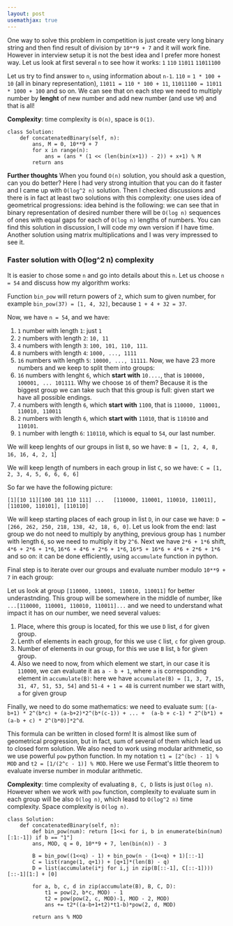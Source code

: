 ```yaml
---
layout: post
usemathjax: true
---
```


One way to solve this problem in competition is just create very long binary string and then find result of division by `10**9 + 7` and it will work fine. However in interview setup it is not the best idea and I prefer more honest way. Let us look at first several `n` to see how it works:
`1`
`110`
`11011`
`11011100`

Let us try to find answer to `n`, using information about `n-1`. `110` = `1 * 100 + 10` (all in binary representation), `11011 = 110 * 100 + 11`, `11011100 = 11011 * 1000 + 100` and so on. We can see that on each step we need to multiply number by **lenght** of new number and add new number (and use `%M`) and that is all!

**Complexity**: time complexity is `O(n)`, space is `O(1)`.

```
class Solution:
    def concatenatedBinary(self, n):
        ans, M = 0, 10**9 + 7
        for x in range(n):
            ans = (ans * (1 << (len(bin(x+1)) - 2)) + x+1) % M
        return ans 
```

**Further thoughts** When you found `O(n)` solution, you should ask a question, can you do better? Here I had very strong intuition that you can do it faster and I came up with `O(log^2 n)` solution. Then I checked discussions and there is in fact at least two solutions with this complexity: one uses idea of geometrical progressions: idea behind is the following: we can see that in binary representation of desired number there will be `O(log n)` sequences of ones with equal gaps for each of `O(log n)` lengths of numbers. You can find this solution in discussion, I will code my own version if I have time. Another solution using matrix multiplications and I was very impressed to see it.

### Faster solution with O(log^2 n) complexity

It is easier to chose some `n` and go into details about this `n`. Let us choose `n = 54` and discuss how my algorithm works:

Function `bin_pow` will return powers of `2`, which sum to given number, for example `bin_pow(37) = [1, 4, 32]`, because `1 + 4 + 32 = 37`.

Now, we have `n = 54`, and we have:
1. `1` number with length `1`: just `1`
2. `2` numbers with length `2`: `10, 11`
3. `4` numbers with length `3`: `100, 101, 110, 111`.
4. `8` numbers with length `4`: `1000, ..., 1111`
5. `16` numbers with length `5`: `10000, ..., 11111`.
Now, we have 23 more numbers and we keep to split them into groups:
6. `16` numbers with lenght `6`, which **start with** `10....`, that is `100000, 100001, ... 101111`. Why we choose `16` of them? Because it is the biggest group we can take such that this group is full: given start we have all possible endings.
7. `4` numbers with length `6`, which **start with** `1100`, that is `110000, 110001, 110010, 110011`
8. `2` numbers with length `6`, which **start with** `11010`, that is `110100` and `110101`.
9. `1` number with length `6`: `110110`, which is equal to `54`, our last number.

We will keep lenghts of our groups in list `B`, so we have:
`B = [1, 2, 4, 8, 16, 16, 4, 2, 1`]

We will keep length of numbers in each group in list `C`, so we have:
`C = [1, 2, 3, 4, 5, 6, 6, 6, 6]`

So far we have the following picture:

`[1][10 11][100 101 110 111] ...   [110000, 110001, 110010, 110011], [110100, 110101], [110110]`

We will keep starting places of each group in list `D`, in our case we have:
`D = [266, 262, 250, 218, 138, 42, 18, 6, 0]`.
Let us look from the end: last group we do not need to multiply by anything, previous group has `1` number with length `6`, so we need to multiply it by `2^6`. Next we have `2*6 + 1*6` shift, `4*6 + 2*6 + 1*6`, `16*6 + 4*6 + 2*6 + 1*6`, `16*5 + 16*6 + 4*6 + 2*6 + 1*6` and so on: it can be done efficiently, using `accumulate` function in python.

Final step is to iterate over our groups and evaluate number modulo `10**9 + 7` in each group:

Let us look at group `[110000, 110001, 110010, 110011]` for better underastnding. This group will be somewhere in the middle of number, like `...[110000, 110001, 110010, 110011]...` and we need to understand what impact it has on our number, we need several values:
1. Place, where this group is located, for this we use `D` list, `d` for given group.
2. Lenth of elements in each group, for this we use `C` list, `c` for given group.
3. Number of elements in our group, for this we use `B` list, `b` for given group.
4. Also we need to now, from which element we start, in our case it is `110000`, we can evaluate it as `a - b + 1`, where `a` is corresponding element in `accumulate(B)`: here we have `accumulate(B) = [1, 3, 7, 15, 31, 47, 51, 53, 54]` and `51-4 + 1 = 48` is current number we start with, `a` for given group

Finally, we need to do some mathematics: we need to evaluate sum:
`[(a-b+1) * 2^(b*c) + (a-b+2)*2^(b*(c-1)) + ... +  (a-b + c-1) * 2^(b*1) + (a-b + c) * 2^(b*0)]*2^d`.

This formula can be written in closed form! It is almost like sum of geometrical progression, but in fact, sum of several of them which lead us to closed form solution. We also need to work using modular arithmetic, so we use powerful `pow` python function. In my notation `t1 = [2^(bc) - 1] % MOD` and `t2 = [1/(2^c - 1)] % MOD`. Here we use Fermat's little theorem to evaluate inverse number in modular arithmetic. 

**Complexity**: time complexity of evaluating `B, C, D` lists is just `O(log n)`. However when we work with `pow` function, complexity to evaluate sum in each group will be also `O(log n)`, which leasd to `O(log^2 n)` time complexity. Space complexity is `O(log n)`.


```
class Solution:
    def concatenatedBinary(self, n):
        def bin_pow(num): return [1<<i for i, b in enumerate(bin(num)[:1:-1]) if b == "1"]
        ans, MOD, q = 0, 10**9 + 7, len(bin(n)) - 3

        B = bin_pow((1<<q) - 1) + bin_pow(n - (1<<q) + 1)[::-1]
        C = list(range(1, q+1)) + [q+1]*(len(B) - q)
        D = list(accumulate(i*j for i,j in zip(B[::-1], C[::-1])))[::-1][1:] + [0]
        
        for a, b, c, d in zip(accumulate(B), B, C, D):
            t1 = pow(2, b*c, MOD) - 1
            t2 = pow(pow(2, c, MOD)-1, MOD - 2, MOD)
            ans += t2*((a-b+1+t2)*t1-b)*pow(2, d, MOD)

        return ans % MOD
```
